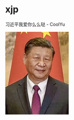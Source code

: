 # xjp

习近平我爱你么么哒 - CoolYu

<img src="https://raw.githubusercontent.com/CoolYu123/xjp/main/th.jpg" title="" alt="ts_dev_computer.png" width="200">
